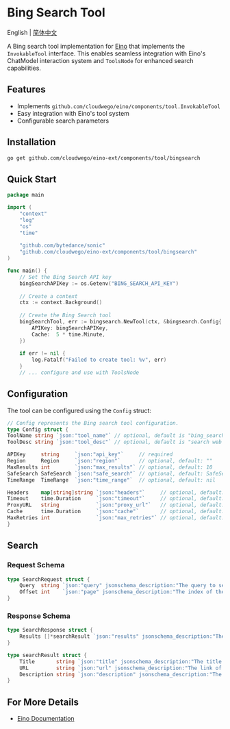 # Bing Search Tool

English | [简体中文](README_zh.md)

A Bing search tool implementation for [Eino](https://github.com/cloudwego/eino) that implements the `InvokableTool` interface. This enables seamless integration with Eino's ChatModel interaction system and `ToolsNode` for enhanced search capabilities.

## Features

- Implements `github.com/cloudwego/eino/components/tool.InvokableTool`
- Easy integration with Eino's tool system
- Configurable search parameters

## Installation

```bash
go get github.com/cloudwego/eino-ext/components/tool/bingsearch
```

## Quick Start

```go
package main

import (
	"context"
	"log"
	"os"
	"time"
	
	"github.com/bytedance/sonic"
	"github.com/cloudwego/eino-ext/components/tool/bingsearch"
)

func main() {
	// Set the Bing Search API key
	bingSearchAPIKey := os.Getenv("BING_SEARCH_API_KEY")
	
	// Create a context
	ctx := context.Background()
	
	// Create the Bing Search tool
	bingSearchTool, err := bingsearch.NewTool(ctx, &bingsearch.Config{
		APIKey: bingSearchAPIKey,
		Cache:  5 * time.Minute,
	})
	
	if err != nil {
		log.Fatalf("Failed to create tool: %v", err)
	}
	// ... configure and use with ToolsNode
```

## Configuration

The tool can be configured using the `Config` struct:

```go
// Config represents the Bing search tool configuration.
type Config struct {
ToolName string `json:"tool_name"` // optional, default is "bing_search"
ToolDesc string `json:"tool_desc"` // optional, default is "search web for information by bing"

APIKey     string     `json:"api_key"`     // required
Region     Region     `json:"region"`      // optional, default: ""
MaxResults int        `json:"max_results"` // optional, default: 10
SafeSearch SafeSearch `json:"safe_search"` // optional, default: SafeSearchModerate
TimeRange  TimeRange  `json:"time_range"`  // optional, default: nil

Headers    map[string]string `json:"headers"`     // optional, default: map[string]string{}
Timeout    time.Duration     `json:"timeout"`     // optional, default: 30 * time.Second
ProxyURL   string            `json:"proxy_url"`   // optional, default: ""
Cache      time.Duration     `json:"cache"`       // optional, default: 0 (disabled)
MaxRetries int               `json:"max_retries"` // optional, default: 3
}
```

## Search

### Request Schema
```go
type SearchRequest struct {
    Query  string `json:"query" jsonschema_description:"The query to search the web for"`
    Offset int    `json:"page" jsonschema_description:"The index of the first result to return, default is 0"`
}
```

### Response Schema
```go
type SearchResponse struct {
    Results []*searchResult `json:"results" jsonschema_description:"The results of the search"`
}

type searchResult struct {
    Title       string `json:"title" jsonschema_description:"The title of the search result"`
    URL         string `json:"url" jsonschema_description:"The link of the search result"`
    Description string `json:"description" jsonschema_description:"The description of the search result"`
}
```

## For More Details

- [Eino Documentation](https://www.cloudwego.io/zh/docs/eino/)
